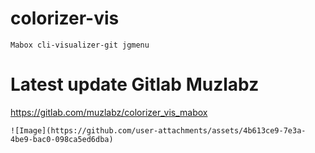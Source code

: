 # colorizer-vis
    Mabox cli-visualizer-git jgmenu

# Latest update Gitlab Muzlabz
https://gitlab.com/muzlabz/colorizer_vis_mabox

    ![Image](https://github.com/user-attachments/assets/4b613ce9-7e3a-4be9-bac0-098ca5ed6dba)
